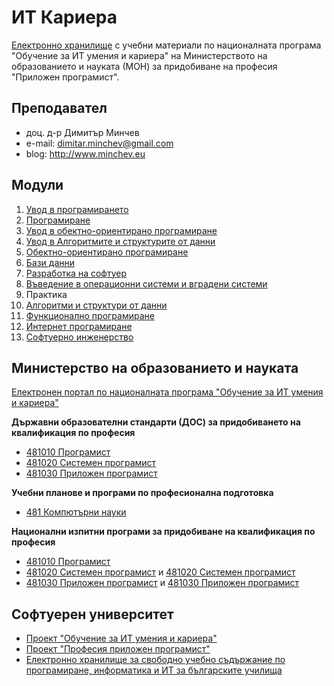 # ИТ Кариера 
[Електронно хранилище](https://github.com/dimitarminchev/ITCareer/) с учебни материали по националната програма "Обучение за ИТ умения и кариера" на Министерството на образованието и науката (МОН) за придобиване на професия "Приложен програмист". 

## Преподавател
- доц. д-р Димитър Минчев
- e-mail: dimitar.minchev@gmail.com 
- blog: http://www.minchev.eu

## Модули
1. [Увод в програмирането](01.%20Introduction%20to%20Programming)
2. [Програмиране](02.%20Programming)
3. [Увод в обектно-ориентирано програмиране](03.%20Introduction%20to%20Object%20Oriented%20Programming)
4. [Увод в Алгоритмите и структурите от данни](04.%20Introduction%20to%20Algorithms%20and%20Data%20Structures)
5. [Обектно-ориентирано програмиране](05.%20Object%20Oriented%20Programming)
6. [Бази данни](06.%20Databases)
7. [Разработка на софтуер](07.%20Software%20Development)
8. [Въведение в операционни системи и вградени системи](08.%20OS%20and%20Embeded%20OS%20Intro)
9. Практика
10. [Алгоритми и структури от данни](10.%20Algorithms%20and%20Data%20Structures)
11. [Функционално програмиране](11.%20Functional%20Programming)
12. [Интернет програмиране](12.%20Internet%20Programming)
13. [Софтуерно инженерство](13.%20Software%20Engineering)

## Министерство на образованието и науката
[Електронен портал по националната програма "Обучение за ИТ умения и кариера"](https://it-kariera.mon.bg/e-learning/)

**Държавни образователни стандарти (ДОС) за придобиването на квалификация по професия**
- [481010 Програмист](https://mon.bg/upload/20762/dos_481010.pdf) 
- [481020 Системен програмист](https://mon.bg/upload/18055/dos_481020_SystemenProgramist.pdf)
- [481030 Приложен програмист](https://mon.bg/upload/14210/dos_481030.pdf)

**Учебни планове и програми по професионална подготовка**
- [481 Компютърни науки](https://mon.bg/upload/23951/481-2020.zip)

**Национални изпитни програми за придобиване на квалификация по професия**
- [481010 Програмист](https://mon.bg/upload/25470/nip_programist_010321.pdf)
- [481020 Системен програмист](https://mon.bg/upload/28773/nip_4810201-3spk_251121.pdf) и [481020 Системен програмист](https://mon.bg/upload/3442/nip_4810201_IIIst.pdf)
- [481030 Приложен програмист](https://mon.bg/upload/28774/nip_4810301-3spk_251121.pdf) и [481030 Приложен програмист](https://mon.bg/upload/22383/NIP_481030-2020.pdf)

## Софтуерен университет
- [Проект "Обучение за ИТ умения и кариера"](https://softuni.foundation/projects/training-for-it-career/)
- [Проект "Професия приложен програмист"](http://softuni.foundation/projects/applied-software-developer-profession/)
- [Електронно хранилище за свободно учебно съдържание по програмиране, информатика и ИТ за българските училища](https://github.com/BG-IT-Edu/School-Programming/)
